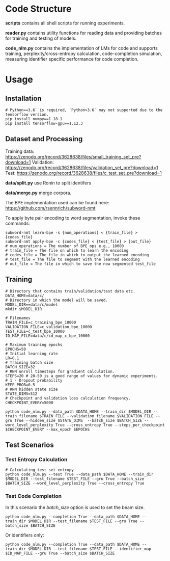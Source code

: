 # Code Structure

**scripts** contains all shell scripts for running experiments.

**reader.py** contains utility functions for reading data and providing batches for training and testing of models.

**code_nlm.py** contains the implementation of LMs for code and supports training, perplexity/cross-entropy calculation, code-completion simulation, measuring identifier specific performance for code completion.

# Usage

## Installation
```
# Python==3.6` is required, `Python>3.6` may not supported due to the tensorflow version.
pip install numpy==1.18.1 
pip install tensorflow-gpu==1.12.3
```

## Dataset and Processing

Training data: https://zenodo.org/record/3628638/files/small_training_set_pre?download=1
Validation: https://zenodo.org/record/3628638/files/validation_set_pre?download=1
Test: https://zenodo.org/record/3628638/files/c_test_set_pre?download=1

**data/split.py** use Ronin to split identifers

**data/merge.py** merge corpora.

The BPE implementation used can be found here: https://github.com/rsennrich/subword-nmt 

To apply byte pair encoding to word segmentation, invoke these commands:
```
subword-nmt learn-bpe -s {num_operations} < {train_file} > {codes_file}
subword-nmt apply-bpe -c {codes_file} < {test_file} > {out_file}
# num_operations = The number of BPE ops e.g., 10000
# train_file = The file on which to learn the encoding
# codes_file = The file in which to output the learned encoding
# test_file = The file to segment with the learned encoding
# out_file = The file in which to save the now segmented test_file
```

## Training

```
# Directory that contains train/validation/test data etc.
DATA_HOME=data/c/
# Directory in which the model will be saved.
MODEL_DIR==data/c/model
mkdir $MODEL_DIR

# Filenames
TRAIN_FILE=c_training_bpe_10000
VALIDATION_FILE=c_validation_bpe_10000
TEST_FILE=c_test_bpe_10000
ID_MAP_FILE=data/c/id_map_c_bpe_10000

# Maximum training epochs
EPOCHS=50
# Initial learning rate
LR=0.1
# Training batch size
BATCH_SIZE=32
# RNN unroll timesteps for gradient calculation.
STEPS=20 # 20-50 is a good range of values for dynamic experiments.
# 1 - Dropout probability
KEEP_PROB=0.5 
# RNN hidden state size
STATE_DIMS=512 
# Checkpoint and validation loss calculation frequency.
CHECKPOINT_EVERY=5000 

python code_nlm.py --data_path $DATA_HOME --train_dir $MODEL_DIR --train_filename $TRAIN_FILE --validation_filename $VALIDATION_FILE --gru True --hidden_size $STATE_DIMS  --batch_size $BATCH_SIZE --word_level_perplexity True --cross_entropy True --steps_per_checkpoint $CHECKPOINT_EVERY --max_epoch $EPOCHS
```

## Test Scenarios
### Test Entropy Calculation
```
# Calculating test set entropy
python code_nlm.py --test True --data_path $DATA_HOME --train_dir $MODEL_DIR --test_filename $TEST_FILE --gru True --batch_size $BATCH_SIZE --word_level_perplexity True --cross_entropy True
```

### Test Code Completion
In this scenario the *batch_size* option is used to set the beam size.
```
python code_nlm.py --completion True --data_path $DATA_HOME --train_dir $MODEL_DIR --test_filename $TEST_FILE --gru True --batch_size $BATCH_SIZE
```

Or identifiers only:

```
python code_nlm.py --completion True --data_path $DATA_HOME --train_dir $MODEL_DIR --test_filename $TEST_FILE --identifier_map $ID_MAP_FILE --gru True --batch_size $BATCH_SIZE
```

